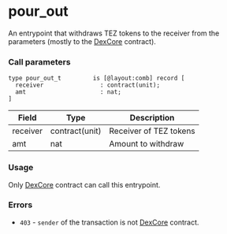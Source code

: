 # pour\_out

An entrypoint that withdraws TEZ tokens to the receiver from the parameters (mostly to the [DexCore](../../dexcore-contract/) contract).

### Call parameters

```pascaligo
type pour_out_t         is [@layout:comb] record [
  receiver                : contract(unit);
  amt                     : nat;
]
```

| Field    | Type           | Description            |
| -------- | -------------- | ---------------------- |
| receiver | contract(unit) | Receiver of TEZ tokens |
| amt      | nat            | Amount to withdraw     |

### Usage

Only [DexCore](../../dexcore-contract/) contract can call this entrypoint.

### Errors

* `403` - `sender` of the transaction is not [DexCore](../../dexcore-contract/) contract.
